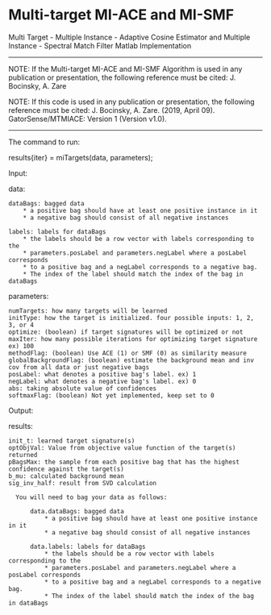 # Multi-target MI-ACE and MI-SMF

Multi Target - Multiple Instance - Adaptive Cosine Estimator and Multiple Instance - Spectral Match Filter
Matlab Implementation

****************************************************************

NOTE: If the Multi-target MI-ACE and MI-SMF Algorithm is used in any publication or presentation, the following reference must be cited: 
J. Bocinsky, A. Zare

NOTE: If this code is used in any publication or presentation, the following reference must be cited:
J. Bocinsky, A. Zare. (2019, April 09). GatorSense/MTMIACE: Version 1 (Version v1.0).

****************************************************************


The command to run:

results{iter} = miTargets(data, parameters);

Input: 

data:

    dataBags: bagged data
        * a positive bag should have at least one positive instance in it
        * a negative bag should consist of all negative instances

    labels: labels for dataBags
        * the labels should be a row vector with labels corresponding to the 
        * parameters.posLabel and parameters.negLabel where a posLabel corresponds
        * to a positive bag and a negLabel corresponds to a negative bag.
        * The index of the label should match the index of the bag in dataBags

parameters:
    
    numTargets: how many targets will be learned
    initType: how the target is initialized. four possible inputs: 1, 2, 3, or 4
    optimize: (boolean) if target signatures will be optimized or not
    maxIter: how many possible iterations for optimizing target signature ex) 100
    methodFlag: (boolean) Use ACE (1) or SMF (0) as similarity measure    
    globalBackgroundFlag: (boolean) estimate the background mean and inv cov from all data or just negative bags
    posLabel: what denotes a positive bag's label. ex) 1
    negLabel: what denotes a negative bag's label. ex) 0
    abs: taking absolute value of confidences
    softmaxFlag: (boolean) Not yet implemented, keep set to 0


Output:

results:
    
    init_t: learned target signature(s)
    optObjVal: Value from objective value function of the target(s) returned
    pBagsMax: the sample from each positive bag that has the highest confidence against the target(s)
    b_mu: calculated background mean
    sig_inv_half: result from SVD calculation

      You will need to bag your data as follows:

          data.dataBags: bagged data
              * a positive bag should have at least one positive instance in it
              * a negative bag should consist of all negative instances

          data.labels: labels for dataBags
              * the labels should be a row vector with labels corresponding to the
              * parameters.posLabel and parameters.negLabel where a posLabel corresponds
              * to a positive bag and a negLabel corresponds to a negative bag.
              * The index of the label should match the index of the bag in dataBags
            
